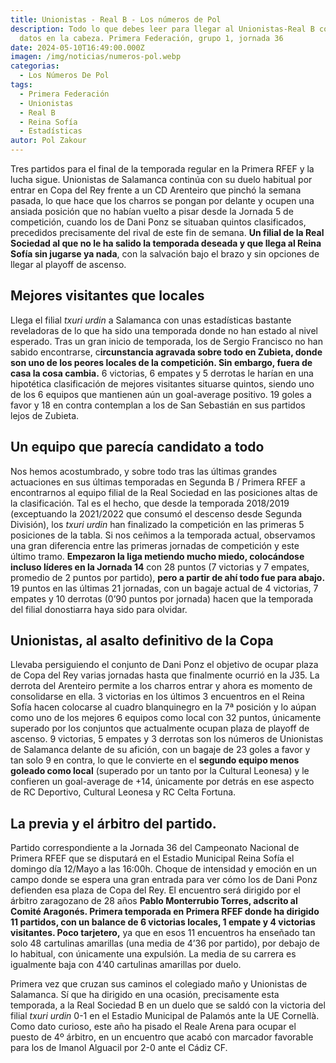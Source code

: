 ```yaml
---
title: Unionistas - Real B - Los números de Pol
description: Todo lo que debes leer para llegar al Unionistas-Real B con los
  datos en la cabeza. Primera Federación, grupo 1, jornada 36
date: 2024-05-10T16:49:00.000Z
imagen: /img/noticias/numeros-pol.webp
categorias:
  - Los Números De Pol
tags:
  - Primera Federación
  - Unionistas
  - Real B
  - Reina Sofía
  - Estadísticas
autor: Pol Zakour
---
```

Tres partidos para el final de la temporada regular en la Primera RFEF y la lucha sigue. Unionistas de Salamanca continúa con su duelo habitual por entrar en Copa del Rey frente a un CD Arenteiro que pinchó la semana pasada, lo que hace que los charros se pongan por delante y ocupen una ansiada posición que no habían vuelto a pisar desde la Jornada 5 de competición, cuando los de Dani Ponz se situaban quintos clasificados, precedidos precisamente del rival de este fin de semana. **Un filial de la Real Sociedad al que no le ha salido la temporada deseada y que llega al Reina Sofía sin jugarse ya nada**, con la salvación bajo el brazo y sin opciones de llegar al playoff de ascenso.

## Mejores visitantes que locales

Llega el filial *txuri urdin* a Salamanca con unas estadísticas bastante reveladoras de lo que ha sido una temporada donde no han estado al nivel esperado. Tras un gran inicio de temporada, los de Sergio Francisco no han sabido encontrarse, c**ircunstancia agravada sobre todo en Zubieta, donde son uno de los peores locales de la competición. Sin embargo, fuera de casa la cosa cambia.** 6 victorias, 6 empates y 5 derrotas le harían en una hipotética clasificación de mejores visitantes situarse quintos, siendo uno de los 6 equipos que mantienen aún un goal-average positivo. 19 goles a favor y 18 en contra contemplan a los de San Sebastián en sus partidos lejos de Zubieta.

## Un equipo que parecía candidato a todo

Nos hemos acostumbrado, y sobre todo tras las últimas grandes actuaciones en sus últimas temporadas en Segunda B / Primera RFEF a encontrarnos al equipo filial de la Real Sociedad en las posiciones altas de la clasificación. Tal es el hecho, que desde la temporada 2018/2019 (exceptuando la 2021/2022 que consumó el descenso desde Segunda División), los *txuri urdin* han finalizado la competición en las primeras 5 posiciones de la tabla. Si nos ceñimos a la temporada actual, observamos una gran diferencia entre las primeras jornadas de competición y este último tramo. **Empezaron la liga metiendo mucho miedo, colocándose incluso líderes en la Jornada 14** con 28 puntos (7 victorias y 7 empates, promedio de 2 puntos por partido), **pero a partir de ahí todo fue para abajo.** 19 puntos en las últimas 21 jornadas, con un bagaje actual de 4 victorias, 7 empates y 10 derrotas (0’90 puntos por jornada) hacen que la temporada del filial donostiarra haya sido para olvidar.

## Unionistas, al asalto definitivo de la Copa

Llevaba persiguiendo el conjunto de Dani Ponz el objetivo de ocupar plaza de Copa del Rey varias jornadas hasta que finalmente ocurrió en la J35. La derrota del Arenteiro permite a los charros entrar y ahora es momento de consolidarse en ella. 3 victorias en los últimos 3 encuentros en el Reina Sofía hacen colocarse al cuadro blanquinegro en la 7ª posición y lo aúpan como uno de los mejores 6 equipos como local con 32 puntos, únicamente superado por los conjuntos que actualmente ocupan plaza de playoff de ascenso. 9 victorias, 5 empates y 3 derrotas son los números de Unionistas de Salamanca delante de su afición, con un bagaje de 23 goles a favor y tan solo 9 en contra, lo que le convierte en el **segundo equipo menos goleado como local** (superado por un tanto por la Cultural Leonesa) y le confieren un goal-average de +14, únicamente por detrás en ese aspecto de RC Deportivo, Cultural Leonesa y RC Celta Fortuna.

## La previa y el árbitro del partido.

Partido correspondiente a la Jornada 36 del Campeonato Nacional de Primera RFEF que se disputará en el Estadio Municipal Reina Sofía el domingo día 12/Mayo a las 16:00h. Choque de intensidad y emoción en un campo donde se espera una gran entrada para ver cómo los de Dani Ponz defienden esa plaza de Copa del Rey. El encuentro será dirigido por el árbitro zaragozano de 28 años **Pablo Monterrubio Torres, adscrito al Comité Aragonés. Primera temporada en Primera RFEF donde ha dirigido 11 partidos, con un balance de 6 victorias locales, 1 empate y 4 victorias visitantes. Poco tarjetero,** ya que en esos 11 encuentros ha enseñado tan solo 48 cartulinas amarillas (una media de 4’36 por partido), por debajo de lo habitual, con únicamente una expulsión. La media de su carrera es igualmente baja con 4’40 cartulinas amarillas por duelo.

Primera vez que cruzan sus caminos el colegiado maño y Unionistas de Salamanca. Sí que ha dirigido en una ocasión, precisamente esta temporada, a la Real Sociedad B en un duelo que se saldó con la victoria del filial *txuri urdin* 0-1 en el Estadio Municipal de Palamós ante la UE Cornellà. Como dato curioso, este año ha pisado el Reale Arena para ocupar el puesto de 4º árbitro, en un encuentro que acabó con marcador favorable para los de Imanol Alguacil por 2-0 ante el Cádiz CF.
